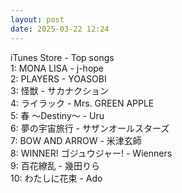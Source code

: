```yaml
---
layout: post
date: 2025-03-22 12:24
---
```


iTunes Store - Top songs<br />
1: MONA LISA - j-hope<br />
2: PLAYERS - YOASOBI<br />
3: 怪獣 - サカナクション<br />
4: ライラック - Mrs. GREEN APPLE<br />
5: 春 ～Destiny～ - Uru<br />
6: 夢の宇宙旅行 - サザンオールスターズ<br />
7: BOW AND ARROW - 米津玄師<br />
8: WINNER! ゴジュウジャー! - Wienners<br />
9: 百花繚乱 - 幾田りら<br />
10: わたしに花束 - Ado<br />
